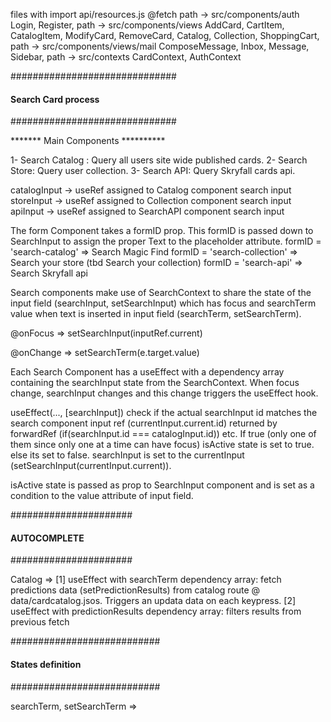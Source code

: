 files with import api/resources.js @fetch path -> src/components/auth Login, Register, path -> src/components/views AddCard, CartItem, CatalogItem, ModifyCard, RemoveCard, Catalog, Collection, ShoppingCart, path -> src/components/views/mail ComposeMessage, Inbox, Message, Sidebar, path -> src/contexts CardContext, AuthContext

##############################
#### Search Card process ####
##############################

******* Main Components **********

1- Search Catalog : Query all users site wide published cards.
2- Search Store: Query user collection.
3- Search API: Query Skryfall cards api.


catalogInput -> useRef assigned to Catalog component search input
storeInput -> useRef assigned to Collection component search input
apiInput -> useRef assigned to SearchAPI component search input

The form Component takes a formID prop. This formID is passed down to SearchInput to assign the proper Text to the placeholder attribute. 
formID = 'search-catalog' => Search Magic Find
formID = 'search-collection' => Search your store (tbd Search your collection)
formID = 'search-api' => Search Skryfall api


Search components make use of SearchContext to share the state of the input field (searchInput, setSearchInput) which has focus and searchTerm value when text is inserted in input field (searchTerm, setSearchTerm).

@onFocus => setSearchInput(inputRef.current)

@onChange => setSearchTerm(e.target.value)

Each Search Component has a useEffect with a dependency array containing the searchInput state from the SearchContext. When focus change, searchInput changes and this change triggers the useEffect hook. 

useEffect(..., [searchInput]) check if the actual searchInput id matches the search component input ref (currentInput.current.id) returned by forwardRef (if(searchInput.id === catalogInput.id)) etc.
If true (only one of them since only one at a time can have focus) isActive state is set to true. else its set to false. 
searchInput is set to the currentInput (setSearchInput(currentInput.current)). 
 
isActive state is passed as prop to SearchInput component and is set as a condition to the value attribute of input field. 




######################
#### AUTOCOMPLETE ####
######################

Catalog => 
[1] useEffect with searchTerm dependency array: fetch predictions data (setPredictionResults) from catalog route @ data/cardcatalog.jsos. Triggers an updata data on each keypress. 
[2] useEffect with predictionResults dependency array: filters results from previous fetch



###########################
#### States definition ####
###########################

searchTerm, setSearchTerm => 





